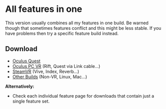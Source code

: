 # All features in one

This version usually combines all my features in one build. Be warned though that sometimes features conflict and this might be less stable. If you have problems then try a specific feature build instead.

## Download

* [Oculus Quest](https://nightly.link/IxxyXR/open-brush/workflows/build/integration/Oculus%20Quest%20Experimental.zip)
* [Oculus PC VR](https://nightly.link/IxxyXR/open-brush/workflows/build/integration/Windows%20Rift%20Experimental.zip) (Rift, Quest via Link cable...)
* [SteamVR](https://nightly.link/IxxyXR/open-brush/workflows/build/integration/Windows%20SteamVR%20Experimental.zip) (Vive, Index, Reverb...)
* [Other Builds](https://nightly.link/IxxyXR/open-brush/workflows/build/integration) (Non-VR, Linux, Mac...)

**Alternatively:**

* Check each individual feature page for downloads that contain just a single feature set.
